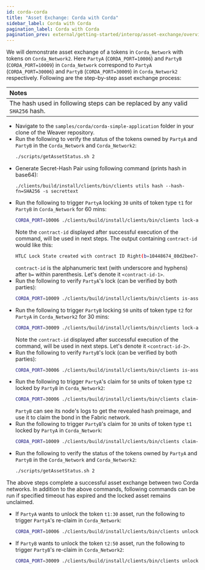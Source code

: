 ```yaml
---
id: corda-corda
title: "Asset Exchange: Corda with Corda"
sidebar_label: Corda with Corda
pagination_label: Corda with Corda
pagination_prev: external/getting-started/interop/asset-exchange/overview
---
```


We will demonstrate asset exchange of a tokens in `Corda_Network` with tokens on `Corda_Network2`. Here `PartyA` (`CORDA_PORT=10006`) and `PartyB` (`CORDA_PORT=10009`) in `Corda_Network` correspond to `PartyA` (`CORDA_PORT=30006`) and `PartyB` (`CORDA_PORT=30009`) in `Corda_Network2` respectively. Following are the step-by-step asset exchange process:

| Notes |
|:------|
| The hash used in following steps can be replaced by any valid `SHA256` hash. |

- Navigate to the `samples/corda/corda-simple-application` folder in your clone of the Weaver repository.
- Run the following to verify the status of the tokens owned by `PartyA` and `PartyB` in the `Corda_Network` and `Corda_Network2`:
  ```bash
  ./scripts/getAssetStatus.sh 2
  ```
- Generate Secret-Hash Pair using following command (prints hash in base64):
  ```
  ./clients/build/install/clients/bin/clients utils hash --hash-fn=SHA256 -s secrettext
  ```
- Run the following to trigger `PartyA` locking `30` units of token type `t1` for `PartyB` in `Corda_Network` for 60 mins:
  ```bash
  CORDA_PORT=10006 ./clients/build/install/clients/bin/clients lock-asset --fungible --hashBase64=ivHErp1x4bJDKuRo6L5bApO/DdoyD/dG0mAZrzLZEIs= --timeout=3600 --recipient="O=PartyB,L=London,C=GB" --param=t1:30
  ```
  Note the `contract-id` displayed after successful execution of the command, will be used in next steps. The output containing `contract-id` would like this:
  ```bash
  HTLC Lock State created with contract ID Right(b=10448674_80d2bee7-5a5d-45df-b14e-60bac4ba1bf3).
  ```
  `contract-id` is the alphanumeric text (with underscore and hyphens) after `b=` within parenthesis. Let's denote it `<contract-id-1>`.
- Run the following to verify `PartyA`'s lock (can be verified by both parties):
  ```bash
  CORDA_PORT=10009 ./clients/build/install/clients/bin/clients is-asset-locked --contract-id=<contract-id-1>
  ```
- Run the following to trigger `PartyB` locking `50` units of token type `t2` for `PartyA` in `Corda_Network2` for 30 mins:
  ```bash
  CORDA_PORT=30009 ./clients/build/install/clients/bin/clients lock-asset --fungible --hashBase64=ivHErp1x4bJDKuRo6L5bApO/DdoyD/dG0mAZrzLZEIs= --timeout=1800 --recipient="O=PartyA,L=London,C=GB" --param=t2:50
  ```
  Note the `contract-id` displayed after successful execution of the command, will be used in next steps. Let's denote it `<contract-id-2>`.
- Run the following to verify `PartyB`'s lock (can be verified by both parties):
  ```bash
  CORDA_PORT=30006 ./clients/build/install/clients/bin/clients is-asset-locked --contract-id=<contract-id-2>
  ```
- Run the following to trigger `PartyA`'s claim for `50` units of token type `t2` locked by `PartyB` in `Corda_Network2`:
  ```bash
  CORDA_PORT=30006 ./clients/build/install/clients/bin/clients claim-asset --secret=secrettext --contract-id=<contract-id-2>
  ```
  `PartyB` can see its node's logs to get the revealed hash preimage, and use it to claim the bond in the Fabric network.
- Run the following to trigger `PartyB`'s claim for `30` units of token type `t1` locked by `PartyA` in `Corda_Network`:
  ```bash
  CORDA_PORT=10009 ./clients/build/install/clients/bin/clients claim-asset --secret=secrettext --contract-id=<contract-id-1>
  ```
- Run the following to verify the status of the tokens owned by `PartyA` and `PartyB` in the `Corda_Network` and `Corda_Network2`:
  ```bash
  ./scripts/getAssetStatus.sh 2
  ```


The above steps complete a successful asset exchange between two Corda networks. 
In addition to the above commands, following commands can be run if specified timeout has expired and the locked asset remains unclaimed.
- If `PartyA` wants to unlock the token `t1:30` asset, run the following to trigger `PartyA`'s re-claim in `Corda_Network`:
  ```bash
  CORDA_PORT=10006 ./clients/build/install/clients/bin/clients unlock-asset --contract-id=<contract-id-1>
  ```
- If `PartyB` wants to unlock the token `t2:50` asset, run the following to trigger `PartyB`'s re-claim in `Corda_Network2`:
  ```bash
  CORDA_PORT=30009 ./clients/build/install/clients/bin/clients unlock-asset --contract-id=<contract-id-2>
  ```
